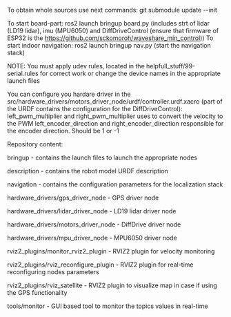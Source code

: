 To obtain whole sources use next commands:
git submodule update --init


To start board-part: ros2 launch bringup board.py (includes strt of lidar (LD19 lidar), imu (MPU6050) and DiffDriveControl (ensure that firmware of ESP32 is the https://github.com/sckomoroh/waveshare_min_control))
To start indoor navigation: ros2 launch bringup nav.py (start the navigation stack)


NOTE:
You must apply udev rules, located in the helpfull_stuff/99-serial.rules for correct work or change the device names in the appropriate launch files


You can configure you hardare driver in the src/hardware_drivers/motors_driver_node/urdf/controller.urdf.xacro (part of the URDF contains the configuration for the DiffDriveControl):
left_pwm_multiplier and right_pwm_multiplier uses to convert the velocity to the PWM
left_encoder_direction and right_encoder_direction responsible for the encoder direction. Should be 1 or -1


Repository content:

bringup - contains the launch files to launch the appropriate nodes

description - contains the robot model URDF description

navigation - contains the configuration parameters for the localization stack

hardware_drivers/gps_driver_node - GPS driver node

hardware_drivers/lidar_driver_node - LD19 lidar driver node

hardware_drivers/motors_driver_node - DiffDrive driver node

hardware_drivers/mpu_driver_node - MPU6050 driver node

rviz2_plugins/monitor_rviz2_plugin - RVIZ2 plugin for velocity monitoring

rviz2_plugins/rviz_reconfigure_plugin - RVIZ2 plugin for real-time reconfiguring nodes parameters

rviz2_plugins/rviz_satellite - RVIZ2 plugin to visualize map in case if using the GPS functionality

tools/monitor - GUI based tool to monitor the topics values in real-time


